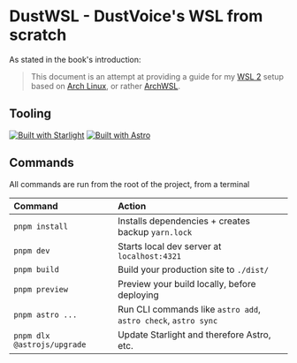 # DustWSL - DustVoice's WSL from scratch

As stated in the book's introduction:

> This document is an attempt at providing a guide for my [WSL 2](https://learn.microsoft.com/en-us/windows/wsl/install) setup based on [Arch Linux](https://archlinux.org), or rather [ArchWSL](https://github.com/yuk7/ArchWSL).

## Tooling

[![Built with Starlight](https://astro.badg.es/v2/built-with-starlight/tiny.svg)](https://starlight.astro.build)
[![Built with Astro](https://astro.badg.es/v2/built-with-astro/tiny.svg)](https://astro.build)

## Commands

All commands are run from the root of the project, from a terminal

| Command                     | Action                                                         |
| :-------------------------- | :------------------------------------------------------------- |
| `pnpm install`              | Installs dependencies + creates backup `yarn.lock`             |
| `pnpm dev`                  | Starts local dev server at `localhost:4321`                    |
| `pnpm build`                | Build your production site to `./dist/`                        |
| `pnpm preview`              | Preview your build locally, before deploying                   |
| `pnpm astro ...`            | Run CLI commands like `astro add`, `astro check`, `astro sync` |
| `pnpm dlx @astrojs/upgrade` | Update Starlight and therefore Astro, etc.                     |
